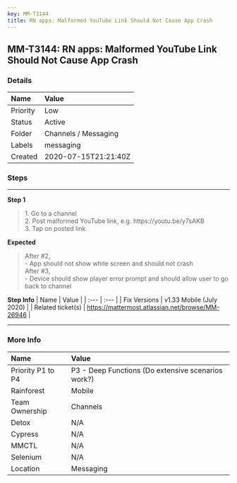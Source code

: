 ```yaml
---
key: MM-T3144
title: RN apps: Malformed YouTube Link Should Not Cause App Crash
---
```


## MM-T3144: RN apps: Malformed YouTube Link Should Not Cause App Crash

### Details

| Name     | Value                |
| :------- | :------------------- |
| Priority | Low                  |
| Status   | Active               |
| Folder   | Channels / Messaging |
| Labels   | messaging            |
| Created  | 2020-07-15T21:21:40Z |

### Steps

<hr/>

**Step 1**

> <article>1. Go to a channel<br>2. Post malformed YouTube link, e.g. https://youtu.be/y7sAKB<br>3. Tap on posted link</article>

**Expected**

> <article>After #2,<br>- App should not show white screen and should not crash<br>After #3,<br>- Device should show player error prompt and should allow user to go back to channel</article>

**Step Info**
| Name | Value |
| :--- | :--- |
| Fix Versions | v1.33 Mobile (July 2020) |
| Related ticket(s) | <a href="https://mattermost.atlassian.net/browse/MM-26946">https://mattermost.atlassian.net/browse/MM-26946</a> |

<hr/>

### More Info

| Name              | Value                                              |
| :---------------- | :------------------------------------------------- |
| Priority P1 to P4 | P3 - Deep Functions (Do extensive scenarios work?) |
| Rainforest        | Mobile                                             |
| Team Ownership    | Channels                                           |
| Detox             | N/A                                                |
| Cypress           | N/A                                                |
| MMCTL             | N/A                                                |
| Selenium          | N/A                                                |
| Location          | Messaging                                          |
